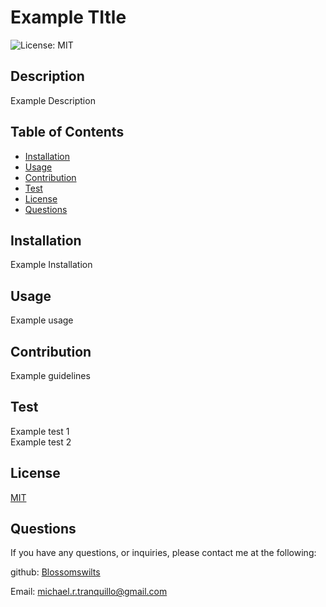 
# Example TItle
![License: MIT](https://img.shields.io/badge/License-MIT-yellow.svg)

## Description
Example Description

## Table of Contents
* [Installation](#installation)
* [Usage](#usage)
* [Contribution](#contribution)
* [Test](#test)
* [License](#license)
* [Questions](#questions)


## Installation
Example Installation

## Usage
Example usage

## Contribution
Example guidelines

## Test
Example test 1 <br /> Example test 2

## License
[MIT](https://choosealicense.com/licenses/mit/)

## Questions
If you have any questions, or inquiries, please contact me at the following:  

github: [Blossomswilts](https://github.com/blossomswilts)

Email: michael.r.tranquillo@gmail.com

